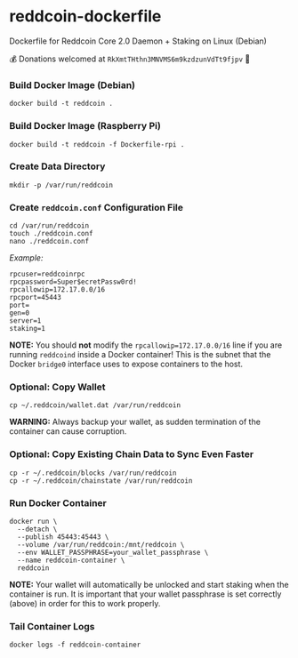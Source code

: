 # reddcoin-dockerfile
Dockerfile for Reddcoin Core 2.0 Daemon + Staking on Linux (Debian)

:moneybag: Donations welcomed at `RkXmtTHthn3MNVMS6m9kzdzunVdTt9fjpv` :bow:

### Build Docker Image (Debian)
    docker build -t reddcoin .
   
### Build Docker Image (Raspberry Pi)
    docker build -t reddcoin -f Dockerfile-rpi .
    
### Create Data Directory
    mkdir -p /var/run/reddcoin

### Create `reddcoin.conf` Configuration File
    cd /var/run/reddcoin
    touch ./reddcoin.conf
    nano ./reddcoin.conf
    
*Example:*
```
rpcuser=reddcoinrpc
rpcpassword=Super$ecretPassw0rd!
rpcallowip=172.17.0.0/16
rpcport=45443
port=
gen=0
server=1
staking=1
```

**NOTE:** You should **not** modify the `rpcallowip=172.17.0.0/16` line if you are running `reddcoind` inside a Docker container! This is the subnet that the Docker `bridge0` interface uses to expose containers to the host.

### Optional: Copy Wallet
    cp ~/.reddcoin/wallet.dat /var/run/reddcoin

**WARNING:** Always backup your wallet, as sudden termination of the container can cause corruption.

### Optional: Copy Existing Chain Data to Sync Even Faster
    cp -r ~/.reddcoin/blocks /var/run/reddcoin
    cp -r ~/.reddcoin/chainstate /var/run/reddcoin
    
### Run Docker Container
    docker run \
      --detach \
      --publish 45443:45443 \
      --volume /var/run/reddcoin:/mnt/reddcoin \
      --env WALLET_PASSPHRASE=your_wallet_passphrase \
      --name reddcoin-container \
      reddcoin
      
**NOTE:** Your wallet will automatically be unlocked and start staking when the container is run. It is important that your wallet passphrase is set correctly (above) in order for this to work properly.

### Tail Container Logs
    docker logs -f reddcoin-container
